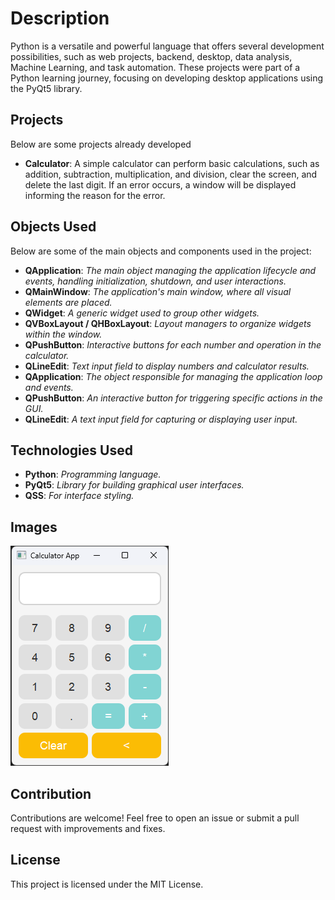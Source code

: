 # Description
Python is a versatile and powerful language that offers several development possibilities, such as web projects, backend, desktop, data analysis, Machine Learning, and task automation. These projects were part of a Python learning journey, focusing on developing desktop applications using the PyQt5 library.

## Projects
Below are some projects already developed
- **Calculator**: A simple calculator can perform basic calculations, such as addition, subtraction, multiplication, and division, clear the screen, and delete the last digit. If an error occurs, a window will be displayed informing the reason for the error.

## Objects Used
Below are some of the main objects and components used in the project:
- **QApplication**: *The main object managing the application lifecycle and events, handling initialization, shutdown, and user   interactions.*
- **QMainWindow**: *The application's main window, where all visual elements are placed.*
- **QWidget**: *A generic widget used to group other widgets.*
- **QVBoxLayout / QHBoxLayout**: *Layout managers to organize widgets within the window.*
- **QPushButton**: *Interactive buttons for each number and operation in the calculator.*
- **QLineEdit**: *Text input field to display numbers and calculator results.*
- **QApplication**: *The object responsible for managing the application loop and events.*
- **QPushButton**: *An interactive button for triggering specific actions in the GUI.*
- **QLineEdit**: *A text input field for capturing or displaying user input.*

## Technologies Used

- **Python**: *Programming language.*
- **PyQt5**: *Library for building graphical user interfaces.*
- **QSS**: *For interface styling.*


## Images
 [![Calculator](images/calculator.png)](https://github.com/Adriano085/Desktop_projects/blob/main/Calculator/calculator.py)
## Contribution
Contributions are welcome! Feel free to open an issue or submit a pull request with improvements and fixes.

## License
This project is licensed under the MIT License.
